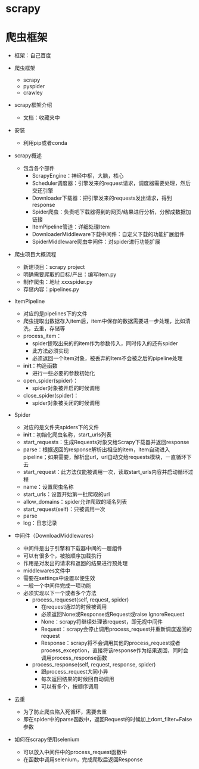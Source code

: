 # scrapy
# 爬虫框架
- 框架：自己百度
- 爬虫框架
    - scrapy
    - pyspider
    - crawley
- scrapy框架介绍
    - 文档：收藏夹中
    
- 安装
    - 利用pip或者conda
    
- scrapy概述
    - 包含各个部件
        - ScrapyEngine：神经中枢，大脑，核心
        - Scheduler调度器：引擎发来的request请求，调度器需要处理，然后交还引擎
        - Downloader下载器：把引擎发来的requests发出请求，得到response
        - Spider爬虫：负责吧下载器得到的网页/结果进行分析，分解成数据加链接
        - ItemPipeline管道：详细处理Item
        - DownloaderMiddleware下载中间件：自定义下载的功能扩展组件
        - SpiderMiddleware爬虫中间件：对spider进行功能扩展
        
- 爬虫项目大概流程
    - 新建项目：scrapy project
    - 明确需要爬取的目标/产出：编写item.py
    - 制作爬虫：地址 xxxspider.py
    - 存储内容：pipelines.py
    
- ItemPipeline
    - 对应的是pipelines下的文件
    - 爬虫提取出数据存入item后，item中保存的数据需要进一步处理，比如清洗，去重，存储等
    - process_item：
        - spider提取出来的的item作为参数传入，同时传入的还有spider
        - 此方法必须实现
        - 必须返回一个Item对象，被丢弃的Item不会被之后的pipeline处理
    - __init__：构造函数
        - 进行一些必要的参数初始化
    - open_spider(spider)：
        - spider对象被开启的时候调用
    - close_spider(spider)：
        - spider对象被关闭的时候调用
- Spider
    - 对应的是文件夹spiders下的文件
    - __init__：初始化爬虫名称，start_urls列表
    - start_requests：生成Requests对象交给Scrapy下载器并返回response
    - parse：根据返回的response解析出相应的item，item自动进入pipeline；如果需要，解析出url，url自动交给requests模块，一直循环下去
    - start_request：此方法仅能被调用一次，读取start_urls内容并启动循环过程
    - name：设置爬虫名称
    - start_urls：设置开始第一批爬取的url
    - allow_domains：spider允许爬取的域名列表
    - start_request(self)：只被调用一次
    - parse
    - log：日志记录
- 中间件（DownloadMiddlewares）
    - 中间件是出于引擎和下载器中间的一层组件
    - 可以有很多个，被按顺序加载执行
    - 作用是对发出的请求和返回的结果进行预处理
    - middlewares文件中
    - 需要在settings中设置以便生效
    - 一般一个中间件完成一项功能
    - 必须实现以下一个或者多个方法
        - process_requeset(self, request, spider)
            - 在request通过的时候被调用
            - 必须返回None或Response或Request或raise IgnoreRequest
            - None：scrapy将继续处理该request，即无视中间件
            - Request：scrapy会停止调用process_request并重新调度返回的request
            - Response：scrapy将不会调用其他的process_request或者process_exception，直接将该response作为结果返回，同时会调用process_response函数
        - process_response(self, request, response, spider)
            - 跟process_request大同小异
            - 每次返回结果的时候回自动调用
            - 可以有多个，按顺序调用
            
- 去重
    - 为了防止爬虫陷入死循环，需要去重
    - 即在spider中的parse函数中，返回Request的时候加上dont_filter=False参数
    
- 如何在scrapy使用selenium
    - 可以放入中间件中的process_request函数中
    - 在函数中调用selenium，完成爬取后返回Response
        
    
